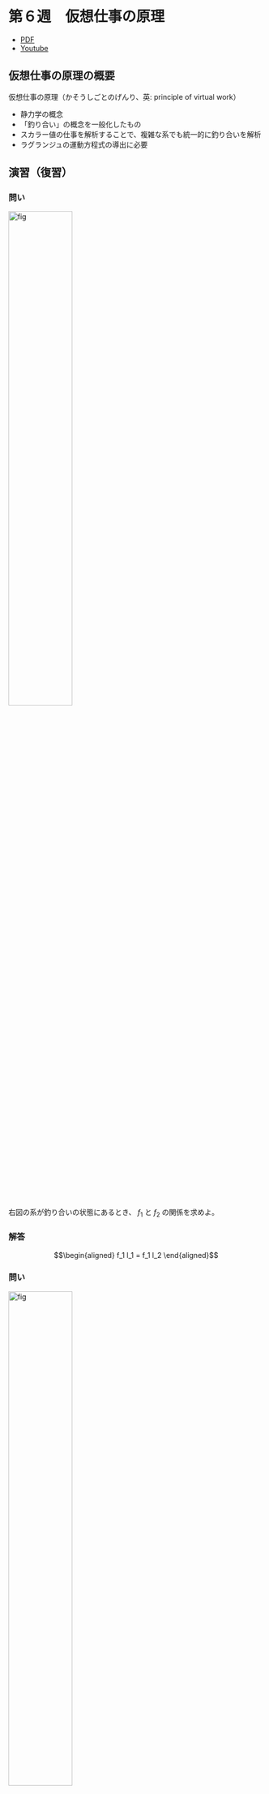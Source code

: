 # 第６週　仮想仕事の原理

* [PDF](http:/www.ritsumei.ac.jp/~uemura-m/AnalyticalMechanics/AnalyticalMechanics6thWeek.pdf)
* [Youtube](https://www.youtube.com/watch?v=rtTUMerZj-w)

## 仮想仕事の原理の概要

仮想仕事の原理（かそうしごとのげんり、英: principle of virtual work）

* 静力学の概念
* 「釣り合い」の概念を一般化したもの
* スカラー値の仕事を解析することで、複雑な系でも統一的に釣り合いを解析
* ラグランジュの運動方程式の導出に必要

## 演習（復習）

### 問い

<img alt="fig" src="figures/lecture-06/fig_01.JPG" width="50%">

右図の系が釣り合いの状態にあるとき、 $f_1$ と $f_2$ の関係を求めよ。

### 解答

```math
\begin{aligned}
f_1 l_1 = f_1 l_2
\end{aligned}
```

### 問い

<img alt="fig" src="figures/lecture-06/fig_02.JPG" width="50%">

右図のモータが $\tau$ のトルクを出力している。この系が釣り合いの状態にあるとき、 $f$ と $\tau$ の関係を求めよ。

### 解答

```math
\begin{aligned}
\tau = f l
\end{aligned}
```

## 質点における釣り合い

<img alt="fig" src="figures/lecture-06/fig_03.JPG" width="50%">

```math
質点に働いている力 f_i の合計 \sum_{i=1}^n f_i が 0 のとき、系は釣り合いの状態
```

## 釣り合いの一般化

<img alt="fig" src="figures/lecture-06/fig_04.JPG" width="50%">

では、複雑な系での釣り合いは？

→　**仮想仕事の原理**で解析

## 仮想仕事の原理

系が釣り合いの状態にあるとき、系に作用する力がなす仮想仕事の合計は $0$ である（逆も真）

## 仮想仕事の原理の数学的表現

<img alt="fig" src="figures/lecture-06/fig_05.JPG" width="50%">

図には沢山の質点があり、お互いに拘束されている。

質点 $i$ に作用している拘束力 $s_i$ と外力 $f_i$ の和が $0$ のとき、釣り合う

### 仮想仕事 $\delta W$

```math
\begin{aligned}
\delta W = \sum_{i=1}^n (s_i + f_i) \cdot \delta {\bf{x}}_i = 0
\end{aligned}
```

$\delta {\bf{X}}_i$ : 各質点の仮想変位 (拘束に矛盾しない微小変位(この場合質点間の距離が一定という条件))

拘束力は仕事をしない

```math
\begin{aligned}
\sum_{i=1}^n s_i \cdot \delta {\bf{x}}_i = 0
\end{aligned}
```

```math
よって、 \delta W = \sum_{i=1}^n f_i \cdot \delta {\bf{x}}_i = 0 であれば系全体は釣り合う
```

## 仮想仕事の原理の適用例

<img alt="fig" src="figures/lecture-06/fig_06.JPG" width="50%">

各仮想変位の関係

```math
\begin{aligned}
\frac{\delta x_2}{\delta x_1} = - \frac{l_2}{l_1}
\end{aligned}
```

仮想仕事

```math
\begin{aligned}
\delta W = f_1 \delta x_1 + f_2 \delta x_2
\end{aligned}
```

釣り合いの条件

```math
\begin{aligned}
\delta W = f_1 \delta x_1 + f_2 \delta x_2 = (f_1 l_1 - f_2 l_2) \frac{\delta x_1}{l_1} = 0
\end{aligned}
```

## 演習

<img alt="fig" src="figures/lecture-06/fig_07.JPG" width="50%">

### 問い

下図の釣り合いの条件を求めよ。ただし、 $\delta x_1$ ,  $\delta x_1$ は拘束に矛盾しない方向の微小変位であり、 $f_1$ ,  $f_2$ , は仮想変位に平行な力を表すスカラ変数である。

### 解答

各仮想変位の関係

```math
\begin{aligned}
\frac{\delta x_2}{\delta x_1} &= \frac{l_2}{\sqrt{2}l_1} \\
\delta x_2 &= \frac{l_2 \delta x_1}{\sqrt{2}l_1}
\end{aligned}
```

仮想仕事

```math
\begin{aligned}
\delta W &= \sum_{i=1}^n f_i \cdot \delta {\bf{x}}_i \\
&= f_1 \delta x_1 + f_2 \delta x_2
\end{aligned}
```

釣り合いの条件

```math
\begin{aligned}
\delta W &= f_1 \delta x_1 + f_2 \delta x_2 \\
&= f_1 \delta x_1 + f_2 (\frac{l_2 \delta x_1}{\sqrt{2}l_1}) \\
&= \frac{\delta x_1}{l_1} (f_1 l_1 + \frac{1}{\sqrt{2}}f_2 l_2) \\
&= \frac{\delta x_1}{\sqrt{2}l_1} (\sqrt{2} f_1 l_1 + f_2 l_2) = 0
\end{aligned}
```

よって、釣り合いの条件は $\sqrt{2} f_1 l_1 + f_2 l_2 = 0$

## リンク構造の仮想仕事の原理

<img alt="fig" src="figures/lecture-06/fig_08.JPG" width="50%">

関節角度のベクトル

```math
\begin{aligned}
\delta {\bf{q}} = \begin{pmatrix}
\delta q_1 \\
\delta q_2
\end{pmatrix}
\end{aligned}
```

各仮想変位の関係

```math
\begin{aligned}
\delta {\bf{x}} = {\bf{J}}({\bf{q}}) \delta {\bf{q}}
\end{aligned}
```

ヤコビ行列(ヤコビアン)

```math
\begin{aligned}
{\bf{J}}({\bf{q}}) = \begin{pmatrix}
\frac{\partial x}{\partial q_1} & \frac{\partial x}{\partial q_2} \\
\frac{\partial y}{\partial q_1} & \frac{\partial y}{\partial q_2}
\end{pmatrix}
\end{aligned}
```

トルクのベクトル

```math
\begin{aligned}
{\boldsymbol{\tau}} = \begin{pmatrix}
\tau_1 \\
\tau_2
\end{pmatrix}
\end{aligned}
```

釣り合いの条件

```math
\begin{aligned}
\delta W &= \sum_{i=1}^n {\bf{f}}_i \cdot \delta {\bf{x}}_i \\
&= {\bf{f}} \cdot \delta {\bf{x}} + {\boldsymbol{\tau}} \cdot \delta {\bf{q}} \\
{\boldsymbol{\tau}} \cdot \delta {\bf{q}} : 回転系の場合&は (トルク)・(角度変位) で仕事を表す \\
{\bf{f}} \cdot \delta {\bf{x}} &= {\bf{f}} \cdot {\bf{J}} \delta {\bf{q}} \\
&= {\bf{f}}^T {\bf{J}} \delta {\bf{q}} \\
&= {\bf{J}}^T {\bf{f}} \cdot \delta {\bf{q}} より \\
\delta W &= {\bf{f}} \cdot \delta {\bf{x}} + {\boldsymbol{\tau}} \cdot \delta {\bf{q}} \\
&= {\bf{J}}^T {\bf{f}} \cdot \delta {\bf{q}} + {\boldsymbol{\tau}} \cdot \delta {\bf{q}} \\
&= ({\bf{J}}^T {\bf{f}} + {\boldsymbol{\tau}}) \cdot \delta {\bf{q}} = 0\\
\end{aligned}
```

よって、 $\boldsymbol{\tau} = - {\bf{J}}^T {\bf{f}}$ のとき系は釣り合う

## 演習

<img alt="fig" src="figures/lecture-06/fig_08.JPG" width="50%">

### 問い

下図のリンク系の手先に、 $f = (2, 1)^T$ の力が加わっている。この系を釣り合いの状態にするために必要な関節トルク $\tau$ を求めよ。ただし、手先の微小変位と各関節の微小変位の間には $\delta {\bf{x}} = {\bf{J}}({\bf{q}}) \delta {\bf{q}}$ が成り立っている。

```math
\begin{aligned}
{\bf{J}}({\bf{q}}) = \begin{pmatrix}
2 & 2 \\
3 & 1
\end{pmatrix}
\end{aligned}
```

### 解答

```math
\begin{aligned}
\boldsymbol{\tau} &= - {\bf{J}}^T {\bf{f}} \\
&= - \begin{pmatrix}
2 & 3 \\
2 & 1
\end{pmatrix}\begin{pmatrix}
2 \\
1
\end{pmatrix} \\
&= -\begin{pmatrix}
7 \\
5
\end{pmatrix} \\
&= \begin{pmatrix}
-7 \\
-5
\end{pmatrix} \\\end{aligned}
```

## ヤコビ行列 (ヤコビアン)

手先速度と関節角速度、手先力と関節トルクの関係を表す行列

<img alt="fig" src="figures/lecture-06/fig_08.JPG" width="50%">

手先速度と関節速度の関係

```math
\begin{aligned}
\dot{{\bf{x}}} = {\bf{J}}({\bf{q}})\dot{{\bf{q}}}
\end{aligned}
```

ヤコビ行列

```math
\begin{aligned}
{\bf{J}}({\bf{q}}) = \begin{pmatrix}
\frac{\partial x}{\partial q_1} & \frac{\partial x}{\partial q_2} \\
\frac{\partial y}{\partial q_1} & \frac{\partial y}{\partial q_2}
\end{pmatrix}
\end{aligned}
```

手先力・関節トルクの関係

```math
\begin{aligned}
\boldsymbol{\tau} &= - {\bf{J}}^T {\bf{f}} \\
\end{aligned}
```

## 演習

### 問い

下図の関節角 $q_1$ , $q_2$ と手先位置 ${\bf{x}}$ の関係を導出せよまた、ヤコビ行列を導出せよ

<img alt="fig" src="figures/lecture-06/fig_09.JPG" width="50%">

$\dot{{\bf{x}}} = {\bf{J}}({\bf{q}})\dot{{\bf{q}}}$
${\bf{J}}({\bf{q}})$ : ヤコビ行列

### 解答

<img alt="fig" src="figures/lecture-06/fig_10.JPG" width="50%">

手先位置を求める

```math
\begin{aligned}
{\bf{x}} &= \begin{pmatrix}
x \\
y
\end{pmatrix}  \\
&= \begin{pmatrix}
l_1 \cos q_1 + l_2 \cos (q_1 + q_2) \\
l_1 \sin q_1 + l_2 \sin (q_1 + q_2)
\end{pmatrix}  \\
\end{aligned}
```

時間tで微分し、手先速度を求める。

```math
\begin{aligned}
\dot{\bf{x}} &= \frac{d}{dt}\begin{pmatrix}
l_1 \cos q_1 + l_2 \cos (q_1 + q_2) \\
l_1 \sin q_1 + l_2 \sin (q_1 + q_2)
\end{pmatrix}  \\
&= \begin{pmatrix}
- \dot{q_1} l_1 \sin q_1 - (\dot{q_1} + \dot{q_2}) l_2 \sin (q_1 + q_2) \\
\dot{q_1} l_1 \cos q_1 + (\dot{q_1} + \dot{q_2})l_2 \cos (q_1 + q_2)
\end{pmatrix}  \\
&= \begin{pmatrix}
\dot{q_1}(-l_1 \sin q_1 - l_2 \sin (q_1 + q_2)) + \dot{q_2}(-l_2 \sin (q_1 + q_2)) \\
\dot{q_1}(l_1 \cos q_1 + l_2 \cos (q_1 + q_2)) + \dot{q_2}(l_2 \cos (q_1 + q_2))
\end{pmatrix}  \\
&= \begin{pmatrix}
-l_1 \sin q_1 - l_2 \sin (q_1 + q_2) & -l_2 \sin (q_1 + q_2) \\
l_1 \cos q_1 + l_2 \cos (q_1 + q_2) & l_2 \cos (q_1 + q_2)
\end{pmatrix}\begin{pmatrix}
\dot{q_1} \\
\dot{q_2}
\end{pmatrix}  \\
\end{aligned}
```

よって

```math
\begin{aligned}
{\bf{J}}({\bf{q}}) &= \begin{pmatrix}
-l_1 \sin q_1 - l_2 \sin (q_1 + q_2) & -l_2 \sin (q_1 + q_2) \\
l_1 \cos q_1 + l_2 \cos (q_1 + q_2) & l_2 \cos (q_1 + q_2)
\end{pmatrix} \\
\end{aligned}
```

